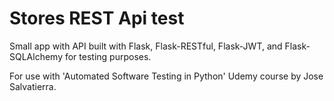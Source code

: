 # Stores REST Api test

Small app with API built with Flask, Flask-RESTful, Flask-JWT, and Flask-SQLAlchemy for testing purposes. 

For use with 'Automated Software Testing in Python' Udemy course by Jose Salvatierra. 
